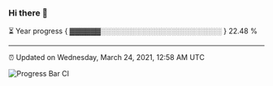 ### Hi there 👋

⏳ Year progress { ▓▓▓▓▓▓░░░░░░░░░░░░░░░░░░░░░░░░ } 22.48 %

---

⏰ Updated on Wednesday, March 24, 2021, 12:58 AM UTC

![Progress Bar CI](https://github.com/arthurbuhl/arthurbuhl/workflows/Progress%20Bar%20CI/badge.svg)
